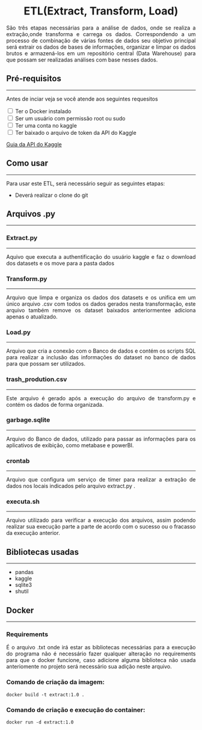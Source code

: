 # <center> ETL(Extract, Transform, Load) </center>
<p align="justify"> 
São três etapas necessárias para a análise de dados, onde se 
realiza a extração,onde transforma e carrega os dados. 
Correspondendo a um processo de combinação de várias fontes 
de dados seu objetivo principal será extrair os dados de bases 
de informações, organizar e limpar os dados brutos e armazená-los
em um repositório central (Data Warehouse) para que possam ser 
realizadas análises com base nesses dados.
</p>

## Pré-requisitos

---------
<div>
    <p>
        Antes de inciar veja se você atende aos 
        seguintes requesitos
    </p>
    <input type='checkbox'> Ter o Docker instalado<br>
    <input type='checkbox'> 
    Ser um usuário com permissão root ou sudo<br>
    <input type='checkbox'> Ter uma conta no kaggle<br>
    <input type='checkbox'> 
    Ter baixado o arquivo de token da API do Kaggle<br>

[Guia da API do Kaggle](https://www.kaggle.com/docs/api)

</div>

## Como usar

---------
<p align="justify">
Para usar este ETL, será necessário seguir as seguintes etapas:

* Deverá realizar o clone do git
</p>


## Arquivos .py

---------
### Extract.py

---
<p align="justify">
Aquivo que executa a authentificação do usuário kaggle e faz 
o download dos datasets e os move para a pasta dados
</p>

### Transform.py

---
<p align="justify">
Arquivo que limpa e organiza os dados dos datasets e os 
unifica em um único arquivo .csv com todos os dados gerados 
nesta transformação, este arquivo também remove os dataset 
baixados anteriormentee adiciona apenas o atualizado.
</p>

### Load.py

---
<p align="justify">
Arquivo que cria a conexão com o Banco de dados e contém os 
scripts SQL para realizar a inclusão das informações do dataset 
no banco de dados para que possam ser utilizados.
</p>

### trash_prodution.csv

---
<p align="justify">
Este arquivo é gerado após a execução do arquivo de transform.py 
e contém os dados de forma organizada.
</p>

### garbage.sqlite

---
<p align="justify">
Arquivo do Banco de dados, utilizado para passar as informações 
para os aplicativos de exibição, como metabase e powerBI.
</p>


### crontab

---
<p align="justify">
Arquivo que configura um serviço de timer para realizar a extração
de dados nos locais indicados pelo arquivo extract.py .
</p>

### executa.sh

---
<p align="justify">
Arquivo utilizado para verificar a execução dos arquivos, assim
podendo realizar sua execução parte a parte de acordo com o 
sucesso ou o fracasso da execução anterior.
</p>

## Bibliotecas usadas

---
<p align="justify">

* pandas
* kaggle
* sqlite3
* shutil
</p>

## Docker

---
### Requirements

<p align="justify">
É o arquivo .txt onde irá estar as bibliotecas necessárias 
para a execução do programa não é necessário fazer qualquer 
alteração no requirements para que o docker funcione, caso 
adicione alguma biblioteca não usada anteriomente no projeto 
será necessário sua adição neste arquivo.
</p>

### Comando de criação da imagem:
```
docker build -t extract:1.0 .
```
### Comando de criação e execução do container:
```
docker run -d extract:1.0
```

